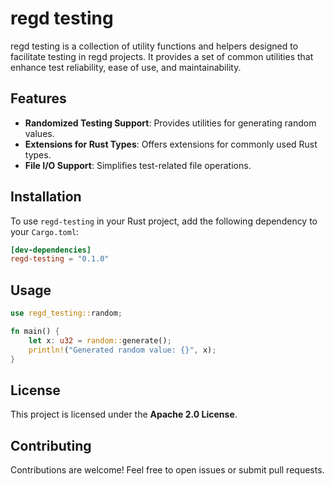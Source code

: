 # regd testing

regd testing is a collection of utility functions and helpers designed to facilitate testing in regd projects. It provides a set of common utilities that enhance test reliability, ease of use, and maintainability.

## Features

- **Randomized Testing Support**: Provides utilities for generating random values.
- **Extensions for Rust Types**: Offers extensions for commonly used Rust types.
- **File I/O Support**: Simplifies test-related file operations.

## Installation

To use `regd-testing` in your Rust project, add the following dependency to your `Cargo.toml`:

```toml
[dev-dependencies]
regd-testing = "0.1.0"
```

## Usage

```rust
use regd_testing::random;

fn main() {
    let x: u32 = random::generate();
    println!("Generated random value: {}", x);
}
```

## License

This project is licensed under the **Apache 2.0 License**.

## Contributing

Contributions are welcome! Feel free to open issues or submit pull requests.
